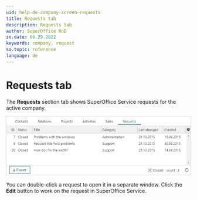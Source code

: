 ```yaml
---
uid: help-de-company-screen-requests
title: Requests tab
description: Requests tab
author: SuperOffice RnD
so.date: 06.29.2022
keywords: company, request
so.topic: reference
language: de
---
```


# Requests tab

The **Requests** section tab shows SuperOffice Service requests for the active company.

![Requests section in company -screenshot][img1]

You can double-click a request to open it in a separate window. Click the **Edit** button to work on the request in SuperOffice Service.

<!-- Referenced links -->

<!-- Referenced images -->
[img1]: media/requests-detail.bmp

